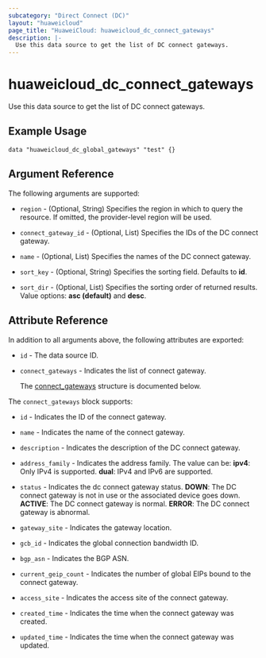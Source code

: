 ```yaml
---
subcategory: "Direct Connect (DC)"
layout: "huaweicloud"
page_title: "HuaweiCloud: huaweicloud_dc_connect_gateways"
description: |-
  Use this data source to get the list of DC connect gateways.
---
```


# huaweicloud_dc_connect_gateways

Use this data source to get the list of DC connect gateways.

## Example Usage

```hcl
data "huaweicloud_dc_global_gateways" "test" {}
```

## Argument Reference

The following arguments are supported:

* `region` - (Optional, String) Specifies the region in which to query the resource.
  If omitted, the provider-level region will be used.

* `connect_gateway_id` - (Optional, List) Specifies the IDs of the DC connect gateway.

* `name` - (Optional, List) Specifies the names of the DC connect gateway.

* `sort_key` - (Optional, String) Specifies the sorting field.
  Defaults to **id**.

* `sort_dir` - (Optional, List) Specifies the sorting order of returned results.
  Value options: **asc (default)** and **desc**.

## Attribute Reference

In addition to all arguments above, the following attributes are exported:

* `id` - The data source ID.

* `connect_gateways` - Indicates the list of connect gateway.

  The [connect_gateways](#connect_gateways_struct) structure is documented below.

<a name="connect_gateways_struct"></a>
The `connect_gateways` block supports:

* `id` - Indicates the ID of the connect gateway.

* `name` - Indicates the name of the connect gateway.

* `description` - Indicates the description of the DC connect gateway.

* `address_family` - Indicates the address family.
  The value can be:
  **ipv4**: Only IPv4 is supported.
  **dual**: IPv4 and IPv6 are supported.

* `status` - Indicates the dc connect gateway status.
  **DOWN**: The DC connect gateway is not in use or the associated device goes down.
  **ACTIVE**: The DC connect gateway is normal.
  **ERROR**: The DC connect gateway is abnormal.

* `gateway_site` - Indicates the gateway location.

* `gcb_id` - Indicates the global connection bandwidth ID.

* `bgp_asn` - Indicates the BGP ASN.

* `current_geip_count` - Indicates the number of global EIPs bound to the connect gateway.

* `access_site` - Indicates the access site of the connect gateway.

* `created_time` - Indicates the time when the connect gateway was created.

* `updated_time` - Indicates the time when the connect gateway was updated.
